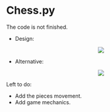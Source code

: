 # Chess.py

The code is not finished.

* Design: <br/>
<div align="center">
  <img src="https://github.com/Milton-Avila/Chess.py/assets/79611719/a98cac4a-4928-4ba4-8eb0-7dc319252e3d"/>
</div>

* Alternative: <br/>
<div align="center">
 <img src="https://github.com/Milton-Avila/Chess.py/assets/79611719/f8672c30-cc3e-4958-9b2c-e65349a23750"/>
</div>

Left to do:
* Add the pieces movement.
* Add game mechanics.
